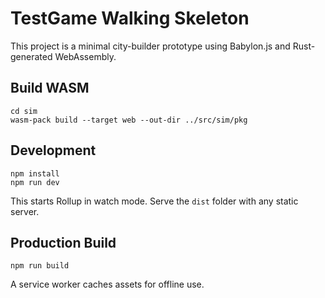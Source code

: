 # TestGame Walking Skeleton

This project is a minimal city-builder prototype using Babylon.js and Rust-generated WebAssembly.

## Build WASM
```
cd sim
wasm-pack build --target web --out-dir ../src/sim/pkg
```

## Development
```
npm install
npm run dev
```
This starts Rollup in watch mode. Serve the `dist` folder with any static server.

## Production Build
```
npm run build
```

A service worker caches assets for offline use.
